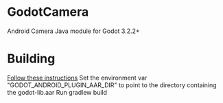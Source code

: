# GodotCamera
Android Camera Java module for Godot 3.2.2+

# Building
[Follow these instructions](https://docs.godotengine.org/en/latest/tutorials/platform/android/android_plugin.html)
Set the environment var "GODOT_ANDROID_PLUGIN_AAR_DIR" to point to the directory containing the godot-lib.aar
Run gradlew build
